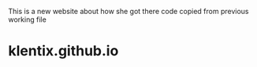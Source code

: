 This is a new website about how she got there
code copied from previous working file
# klentix.github.io
